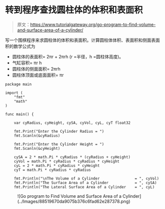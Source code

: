 # 转到程序查找圆柱体的体积和表面积

> 原文：<https://www.tutorialgateway.org/go-program-to-find-volume-and-surface-area-of-a-cylinder/>

写一个围棋程序来求圆柱体的体积和表面积。计算圆柱体体积、表面积和侧面表面积的数学公式为

*   圆柱体的表面积= 2πr + 2πrh (r =半径，h =圆柱体高度)。
*   气缸容积= πr h
*   圆柱体的侧面面积= 2πrh
*   圆柱体顶面或底面面积= πr

```
package main

import (
    "fmt"
    "math"
)

func main() {

    var cyRadius, cyHeight, cySA, cyVol, cyL, cyT float32

    fmt.Print("Enter the Cylinder Radius = ")
    fmt.Scanln(&cyRadius)

    fmt.Print("Enter the Cylinder Height = ")
    fmt.Scanln(&cyHeight)

    cySA = 2 * math.Pi * cyRadius * (cyRadius + cyHeight)
    cyVol = math.Pi * cyRadius * cyRadius * cyHeight
    cyL = 2 * math.Pi * cyRadius * cyHeight
    cyT = math.Pi * cyRadius * cyRadius

    fmt.Println("\nThe Volume of a Cylinder                = ", cyVol)
    fmt.Println("The Surface Area of a Cylinder            = ", cySA)
    fmt.Println("The Lateral Surface Area of a Cylinder    = ", cyL)

```

<figure class="wp-block-image size-large">![Go program to Find Volume and Surface Area of a Cylinder](../Images/88519670da9075b376c6fad62e287378.png)</figure>
